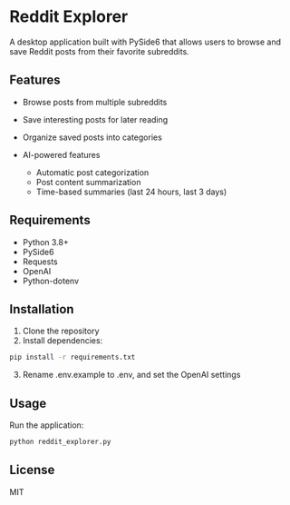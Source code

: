 # Reddit Explorer

A desktop application built with PySide6 that allows users to browse and save Reddit posts from their favorite subreddits.

## Features

- Browse posts from multiple subreddits
- Save interesting posts for later reading
- Organize saved posts into categories

- AI-powered features
  - Automatic post categorization
  - Post content summarization
  - Time-based summaries (last 24 hours, last 3 days)

## Requirements

- Python 3.8+
- PySide6
- Requests
- OpenAI
- Python-dotenv

## Installation

1. Clone the repository
2. Install dependencies:
```bash
pip install -r requirements.txt
```
3. Rename .env.example to .env, and set the OpenAI settings

## Usage

Run the application:
```bash
python reddit_explorer.py
```

## License

MIT 